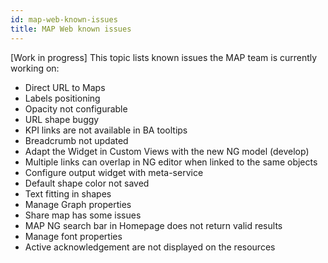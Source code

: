 ```yaml
---
id: map-web-known-issues
title: MAP Web known issues
---
```


[Work in progress]
This topic lists known issues the MAP team is currently working on:

- Direct URL to Maps
- Labels positioning
- Opacity not configurable
- URL shape buggy
- KPI links are not available in BA tooltips
- Breadcrumb not updated
- Adapt the Widget in Custom Views with the new NG model (develop)
- Multiple links can overlap in NG editor when linked to the same objects
- Configure output widget with meta-service
- Default shape color not saved
- Text fitting in shapes
- Manage Graph properties
- Share map has some issues
- MAP NG search bar in Homepage does not return valid results
- Manage font properties
- Active acknowledgement are not displayed on the resources
